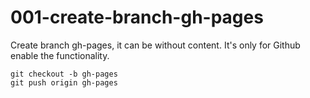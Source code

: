 # 001-create-branch-gh-pages

Create branch gh-pages, it can be without content. It's only for Github enable the functionality.

```
git checkout -b gh-pages
git push origin gh-pages
```

